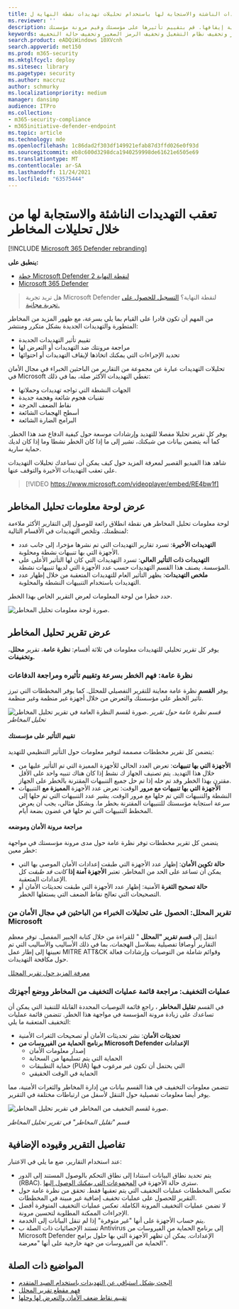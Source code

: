 ```yaml
---
title: تعقب التهديدات الناشئة والاستجابة لها باستخدام تحليلات تهديدات نقطة النهاية ل Microsoft Defender
ms.reviewer: ''
description: فهم التهديدات الناشئة وتقنيات الهجوم وكيفية إيقافها. قم بتقييم تأثيرها على مؤسستك وقيم مرونة مؤسستك.
keywords: تحليل المخاطر وتقييم المخاطر وتخفيف نظام التشغيل وتخفيف الرمز الصغير وتخفيف حالة التخفيف
search.product: eADQiWindows 10XVcnh
search.appverid: met150
ms.prod: m365-security
ms.mktglfcycl: deploy
ms.sitesec: library
ms.pagetype: security
ms.author: maccruz
author: schmurky
ms.localizationpriority: medium
manager: dansimp
audience: ITPro
ms.collection:
- m365-security-compliance
- m365initiative-defender-endpoint
ms.topic: article
ms.technology: mde
ms.openlocfilehash: 1c86dad2f303df149921efab87d3ffd026e0f93d
ms.sourcegitcommit: eb8c600d3298dca1940259998de61621e6505e69
ms.translationtype: MT
ms.contentlocale: ar-SA
ms.lasthandoff: 11/24/2021
ms.locfileid: "63575444"
---
```

# <a name="track-and-respond-to-emerging-threats-through-threat-analytics"></a>تعقب التهديدات الناشئة والاستجابة لها من خلال تحليلات المخاطر

[!INCLUDE [Microsoft 365 Defender rebranding](../../includes/microsoft-defender.md)]

**ينطبق على:**
- [خطة Microsoft Defender لنقطة النهاية 2](https://go.microsoft.com/fwlink/?linkid=2154037)
- [Microsoft 365 Defender](https://go.microsoft.com/fwlink/?linkid=2118804)

> هل تريد تجربة Microsoft Defender لنقطة النهاية؟ [التسجيل للحصول على تجربة مجانية.](https://signup.microsoft.com/create-account/signup?products=7f379fee-c4f9-4278-b0a1-e4c8c2fcdf7e&ru=https://aka.ms/MDEp2OpenTrial?ocid=docs-wdatp-exposedapis-abovefoldlink)

من المهم أن تكون قادرا على القيام بما يلي بسرعة، مع ظهور المزيد من المخاطر المتطورة والتهديدات الجديدة بشكل متكرر ومنتشر:

- تقييم تأثير التهديدات الجديدة
- مراجعة مرونتك ضد التهديدات أو التعرض لها
- تحديد الإجراءات التي يمكنك اتخاذها لإيقاف التهديدات أو احتوائها

تحليلات التهديدات عبارة عن مجموعة من التقارير من الباحثين الخبراء في مجال الأمان في Microsoft تغطي التهديدات الأكثر صلة، بما في ذلك:

- الجهات النشطة التي تواجه تهديدات وحملاتها
- تقنيات هجوم شائعة وهجمة جديدة
- نقاط الضعف الحرجة
- أسطح الهجمات الشائعة
- البرامج الضارة الشائعة

يوفر كل تقرير تحليلا مفصلا للتهديد وإرشادات موسعة حول كيفية الدفاع ضد هذا الخطر. كما أنه يتضمن بيانات من شبكتك، تشير إلى ما إذا كان الخطر نشطا وما إذا كان لديك حماية سارية.

شاهد هذا الفيديو القصير لمعرفة المزيد حول كيف يمكن أن تساعدك تحليلات التهديدات على تعقب التهديدات الأخيرة والتوقف عنها.

> [!VIDEO https://www.microsoft.com/videoplayer/embed/RE4bw1f]

## <a name="view-the-threat-analytics-dashboard"></a>عرض لوحة معلومات تحليل المخاطر

لوحة معلومات تحليل المخاطر هي نقطة انطلاق رائعة للوصول إلى التقارير الأكثر ملاءمة لمنظمتك. وتلخص التهديدات في الأقسام التالية:

- **التهديدات الأخيرة**: تسرد تقارير التهديدات التي تم نشرها مؤخرا، إلى جانب عدد الأجهزة التي بها تنبيهات نشطة ومحلوبة.
- **التهديدات ذات التأثير العالي**: تسرد التهديدات التي كان لها التأثير الأعلى على المؤسسة. يصنف هذا القسم التهديدات حسب عدد الأجهزة التي لديها تنبيهات نشطة.
- **ملخص التهديدات**: يظهر التأثير العام للتهديدات المتعقبة من خلال إظهار عدد التهديدات باستخدام التنبيهات النشطة والمحلوبة.

حدد خطرا من لوحة المعلومات لعرض التقرير الخاص بهذا الخطر.

![صورة لوحة معلومات تحليل المخاطر.](images/ta_dashboard.png)

## <a name="view-a-threat-analytics-report"></a>عرض تقرير تحليل المخاطر

يوفر كل تقرير تحليلي للتهديدات معلومات في ثلاثة أقسام: **نظرة عامة**، تقرير **محلل**، **وتخفيفات.**

### <a name="overview-quickly-understand-the-threat-assess-its-impact-and-review-defenses"></a>نظرة عامة: فهم الخطر بسرعة وتقييم تأثيره ومراجعة الدفاعات

يوفر **القسم** نظرة عامة معاينة للتقرير التفصيلي للمحلل. كما يوفر المخططات التي تبرز تأثير الخطر على مؤسستك والتعرض من خلال أجهزة غير منظمة وغير منظمة.

![صورة لقسم النظرة العامة في تقرير تحليل المخاطر.](images/ta-overview.png)
 _قسم نظرة عامة حول تقرير تحليل المخاطر_

#### <a name="assess-the-impact-to-your-organization"></a>تقييم التأثير على مؤسستك

يتضمن كل تقرير مخططات مصممة لتوفير معلومات حول التأثير التنظيمي للتهديد:

- **الأجهزة التي بها تنبيهات**: تعرض العدد الحالي للأجهزة المميزة التي تم التأثير عليها من خلال هذا التهديد. يتم تصنيف الجهاز ك نشط إذا  كان هناك تنبيه واحد على الأقل مقترن بهذا الخطر وقد تم حله إذا تم  حل جميع التنبيهات المقترنة بالخطر على الجهاز.
- **الأجهزة التي بها تنبيهات مع مرور** الوقت: تعرض عدد الأجهزة **المميزة مع** التنبيهات النشطة والتنبيهات التي تم حلها مع مرور الوقت. يشير عدد التنبيهات التي تم حلها إلى سرعة استجابة مؤسستك للتنبيهات المقترنة بخطر ما. وبشكل مثالي، يجب أن يعرض المخطط التنبيهات التي تم حلها في غضون بضعة أيام.

#### <a name="review-security-resilience-and-posture"></a>مراجعة مرونة الأمان وموضعه

يتضمن كل تقرير مخططات توفر نظرة عامة حول مدى مرونة مؤسستك في مواجهة خطر معين:

- **حالة تكوين الأمان**: إظهار عدد الأجهزة التي طبقت إعدادات الأمان الموصى بها التي يمكن أن تساعد على الحد من المخاطر. تعتبر **الأجهزة آمنة إذا** _كانت قد طبقت_ كل الإعدادات المتعقبة.
- **حالة تصحيح الثغرة** الأمنية: إظهار عدد الأجهزة التي طبقت تحديثات الأمان أو التصحيحات التي تعالج نقاط الضعف التي يستغلها الخطر.

### <a name="analyst-report-get-expert-insight-from-microsoft-security-researchers"></a>تقرير المحلل: الحصول على تحليلات الخبراء من الباحثين في مجال الأمان من Microsoft

انتقل إلى **قسم تقرير "المحلل** " للقراءة من خلال كتابة الخبير المفصل. توفر معظم التقارير أوصافا تفصيلية بسلاسل الهجمات، بما في ذلك الأساليب والأساليب التي تم تعيينها إلى إطار عمل MITRE ATT&CK وقوائم شاملة من التوصيات وإرشادات [](advanced-hunting-overview.md) فعالة حول مكافحة التهديدات.

[معرفة المزيد حول تقرير المحلل](threat-analytics-analyst-reports.md)

### <a name="mitigations-review-list-of-mitigations-and-the-status-of-your-devices"></a>عمليات التخفيف: مراجعة قائمة عمليات التخفيف من المخاطر ووضع أجهزتك

في القسم **تقليل المخاطر** ، راجع قائمة التوصيات المحددة القابلة للتنفيذ التي يمكن أن تساعدك على زيادة مرونة المؤسسة في مواجهة هذا الخطر. تتضمن قائمة عمليات التخفيف المتعقبة ما يلي:

- **تحديثات الأمان**: نشر تحديثات الأمان أو تصحيحات الثغرات الأمنية
- **برنامج الحماية من الفيروسات من Microsoft Defender الإعدادات**
  - إصدار معلومات الأمان
  - الحماية التي يتم تسليمها من السحابة
  - حماية التطبيقات (PUA) التي يحتمل أن تكون غير مرغوب فيها
  - الحماية في الوقت الحقيقي

تتضمن معلومات التخفيف في هذا القسم بيانات من إدارة المخاطر والثغرات الأمنية[](next-gen-threat-and-vuln-mgt.md)، مما يوفر أيضا معلومات تفصيلية حول التنقل لأسفل من ارتباطات مختلفة في التقرير.

![صورة لقسم التخفيف من المخاطر في تقرير تحليل المخاطر.](images/ta-mitigations.png)

_قسم "تقليل المخاطر" في تقرير تحليل المخاطر_

## <a name="additional-report-details-and-limitations"></a>تفاصيل التقرير وقيوده الإضافية

عند استخدام التقارير، ضع ما يلي في الاعتبار:

- يتم تحديد نطاق البيانات استنادا إلى نطاق التحكم بالوصول المستند إلى الدور (RBAC). سترى حالة الأجهزة في [المجموعات التي يمكنك الوصول إليها](machine-groups.md).
- تعكس المخططات عمليات التخفيف التي يتم تعقبها فقط. تحقق من نظرة عامة حول التقرير للحصول على عمليات تخفيف إضافية غير مبينة في المخططات.
- لا تضمن عمليات التخفيف المرونة الكاملة. تعكس عمليات التخفيف المتوفرة أفضل الإجراءات الممكنة المطلوبة لتحسين مرونة.
- يتم حساب الأجهزة على أنها "غير متوفرة" إذا لم تنقل البيانات إلى الخدمة.
- تستند الإحصائيات ذات الصلة ب Antivirus إلى برنامج الحماية من الفيروسات من Microsoft Defender الإعدادات. يمكن أن تظهر الأجهزة التي بها حلول برامج الحماية من الفيروسات من جهة خارجية على أنها "معرضة".

## <a name="related-topics"></a>المواضيع ذات الصلة

- [البحث بشكل استباقي عن التهديدات باستخدام الصيد المتقدم](advanced-hunting-overview.md)
- [فهم مقطع تقرير المحلل](threat-analytics-analyst-reports.md)
- [تقييم نقاط ضعف الأمان والتعرض لها وحلها](next-gen-threat-and-vuln-mgt.md)
